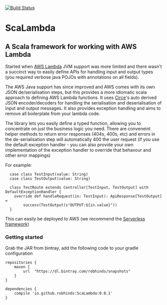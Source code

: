 [![Build Status](https://travis-ci.org/robhinds/aws-lambda-api.png)](https://travis-ci.org/robhinds/aws-lambda-api)


# ScaLambda
## A Scala framework for working with AWS Lambda

Started when [AWS Lambda](https://aws.amazon.com/lambda/) JVM support was more limited and there wasn't a succinct way to easily define APIs for handling input and output types (you required verbose java POJOs with annotations on all fields).

The AWS Java support has since improved and AWS comes with its own JSON de/serialisation steps, but this provides a more idiomatic scala approach to defining AWS Lambda functions. It uses [Circe](https://circe.github.io/circe/)'s auto derived JSON encoder/decoders for handling the serialisation and deserialisation of input and output messages. It also provides exception handling and aims to remove all boilerplate from your lambda code.


The library lets you easily define a typed function, allowing you to concentrate on just the business logic you need. There are conveneint helper methods to return error responses (404s, 400s, etc) and errors in the de-serialisation step will automatically 400 the user request (if you use the default exception handler - you can also provide your own implementation of the exception handler to override that behavour and other error mappings)

For example:
```
  case class TestInput(value: String)
  case class TestOutput(value: String)
  
  class TestRoute extends Controller[TestInput, TestOutput] with DefaultExceptionHandler {
    override def handleRequest(in: TestInput): ApiResponse[TestOutput] = 
        success(TestOutput(s"OUTPUT:${in.value}"))
  }
```

This can easily be deployed to AWS (we recommend the [Serverless framework](https://serverless.com/))


### Getting started

Grab the JAR from bintray, add the following code to your gradle configuration

```
repositories {
    maven {
        url  "https://dl.bintray.com/robhinds/snapshots" 
    }
}

dependencies {
    compile 'io.github.robhinds:ScaLambda:0.0.1'
}
```
